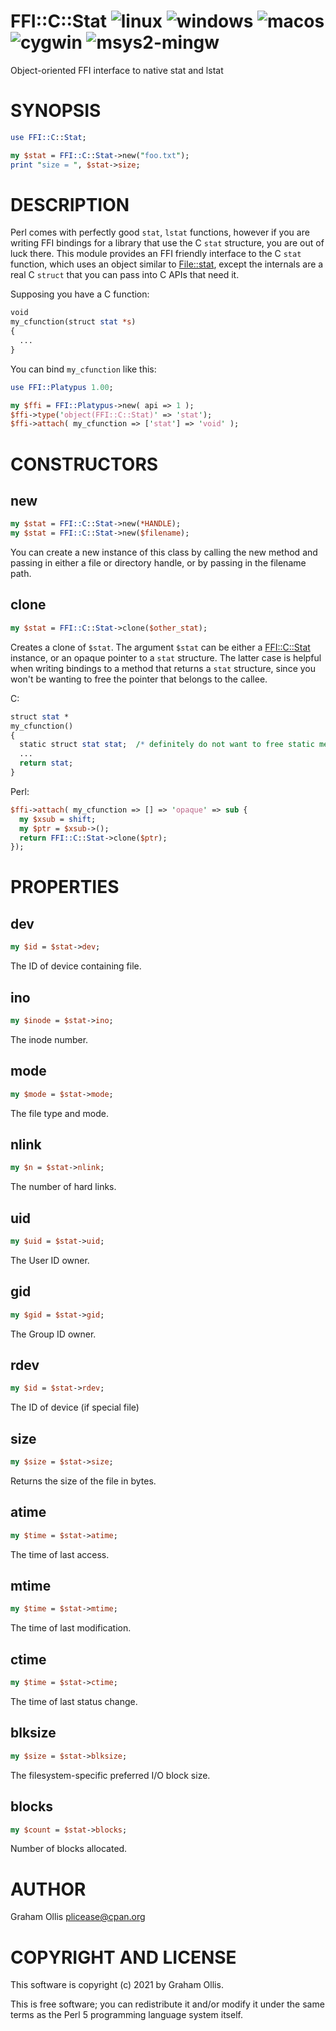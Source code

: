 # FFI::C::Stat ![linux](https://github.com/uperl/FFI-C-Stat/workflows/linux/badge.svg) ![windows](https://github.com/uperl/FFI-C-Stat/workflows/windows/badge.svg) ![macos](https://github.com/uperl/FFI-C-Stat/workflows/macos/badge.svg) ![cygwin](https://github.com/uperl/FFI-C-Stat/workflows/cygwin/badge.svg) ![msys2-mingw](https://github.com/uperl/FFI-C-Stat/workflows/msys2-mingw/badge.svg)

Object-oriented FFI interface to native stat and lstat

# SYNOPSIS

```perl
use FFI::C::Stat;

my $stat = FFI::C::Stat->new("foo.txt");
print "size = ", $stat->size;
```

# DESCRIPTION

Perl comes with perfectly good `stat`, `lstat` functions, however if you are writing
FFI bindings for a library that use the C `stat` structure, you are out of luck there.
This module provides an FFI friendly interface to the C `stat` function, which uses
an object similar to [File::stat](https://metacpan.org/pod/File::stat), except the internals are a real C `struct` that
you can pass into C APIs that need it.

Supposing you have a C function:

```perl
void
my_cfunction(struct stat *s)
{
  ...
}
```

You can bind `my_cfunction` like this:

```perl
use FFI::Platypus 1.00;

my $ffi = FFI::Platypus->new( api => 1 );
$ffi->type('object(FFI::C::Stat)' => 'stat');
$ffi->attach( my_cfunction => ['stat'] => 'void' );
```

# CONSTRUCTORS

## new

```perl
my $stat = FFI::C::Stat->new(*HANDLE);
my $stat = FFI::C::Stat->new($filename);
```

You can create a new instance of this class by calling the new method and passing in
either a file or directory handle, or by passing in the filename path.

## clone

```perl
my $stat = FFI::C::Stat->clone($other_stat);
```

Creates a clone of `$stat`.  The argument `$stat` can be either a [FFI::C::Stat](https://metacpan.org/pod/FFI::C::Stat) instance,
or an opaque pointer to a `stat` structure.  The latter case is helpful when writing bindings
to a method that returns a `stat` structure, since you won't be wanting to free the pointer
that belongs to the callee.

C:

```perl
struct stat *
my_cfunction()
{
  static struct stat stat;  /* definitely do not want to free static memory */
  ...
  return stat;
}
```

Perl:

```perl
$ffi->attach( my_cfunction => [] => 'opaque' => sub {
  my $xsub = shift;
  my $ptr = $xsub->();
  return FFI::C::Stat->clone($ptr);
});
```

# PROPERTIES

## dev

```perl
my $id = $stat->dev;
```

The ID of device containing file.

## ino

```perl
my $inode = $stat->ino;
```

The inode number.

## mode

```perl
my $mode = $stat->mode;
```

The file type and mode.

## nlink

```perl
my $n = $stat->nlink;
```

The number of hard links.

## uid

```perl
my $uid = $stat->uid;
```

The User ID owner.

## gid

```perl
my $gid = $stat->gid;
```

The Group ID owner.

## rdev

```perl
my $id = $stat->rdev;
```

The ID of device (if special file)

## size

```perl
my $size = $stat->size;
```

Returns the size of the file in bytes.

## atime

```perl
my $time = $stat->atime;
```

The time of last access.

## mtime

```perl
my $time = $stat->mtime;
```

The time of last modification.

## ctime

```perl
my $time = $stat->ctime;
```

The time of last status change.

## blksize

```perl
my $size = $stat->blksize;
```

The filesystem-specific  preferred I/O block size.

## blocks

```perl
my $count = $stat->blocks;
```

Number of blocks allocated.

# AUTHOR

Graham Ollis <plicease@cpan.org>

# COPYRIGHT AND LICENSE

This software is copyright (c) 2021 by Graham Ollis.

This is free software; you can redistribute it and/or modify it under
the same terms as the Perl 5 programming language system itself.
